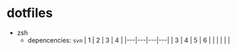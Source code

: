 # dotfiles
* zsh
  * depencencies: `svn`
| 1 | 2 | 3 | 4 |
|---|---|---|---|
| 3 | 4 | 5 | 6 |
|   |   |   |   |
